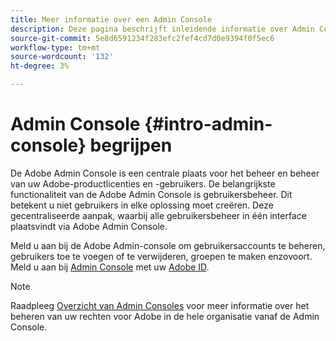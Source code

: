 ```yaml
---
title: Meer informatie over een Admin Console
description: Deze pagina beschrijft inleidende informatie over Admin Console.
source-git-commit: 5e8d6591234f283efc2fef4cd7d0e9394f0f5ec6
workflow-type: tm+mt
source-wordcount: '132'
ht-degree: 3%

---
```



# Admin Console {#intro-admin-console} begrijpen

De Adobe Admin Console is een centrale plaats voor het beheer en beheer van uw Adobe-productlicenties en -gebruikers. De belangrijkste functionaliteit van de Adobe Admin Console is gebruikersbeheer. Dit betekent u niet gebruikers in elke oplossing moet creëren. Deze gecentraliseerde aanpak, waarbij alle gebruikersbeheer in één interface plaatsvindt via Adobe Admin Console.

Meld u aan bij de Adobe Admin-console om gebruikersaccounts te beheren, gebruikers toe te voegen of te verwijderen, groepen te maken enzovoort. Meld u aan bij [Admin Console](https://adminconsole.adobe.com) met uw [Adobe ID](/help/onboarding/learn-concepts/adobe-id.md).

>[!NOTE]
>Raadpleeg [Overzicht van Admin Consoles](https://helpx.adobe.com/nl/enterprise/using/admin-console.html) voor meer informatie over het beheren van uw rechten voor Adobe in de hele organisatie vanaf de Admin Console.